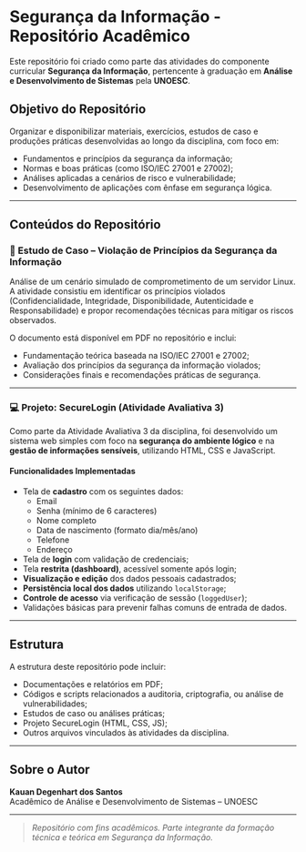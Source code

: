 # Segurança da Informação - Repositório Acadêmico

Este repositório foi criado como parte das atividades do componente curricular **Segurança da Informação**, pertencente à graduação em **Análise e Desenvolvimento de Sistemas** pela **UNOESC**.

## Objetivo do Repositório

Organizar e disponibilizar materiais, exercícios, estudos de caso e produções práticas desenvolvidas ao longo da disciplina, com foco em:

- Fundamentos e princípios da segurança da informação;
- Normas e boas práticas (como ISO/IEC 27001 e 27002);
- Análises aplicadas a cenários de risco e vulnerabilidade;
- Desenvolvimento de aplicações com ênfase em segurança lógica.

---

## Conteúdos do Repositório

### 📄 Estudo de Caso – Violação de Princípios da Segurança da Informação

Análise de um cenário simulado de comprometimento de um servidor Linux. A atividade consistiu em identificar os princípios violados (Confidencialidade, Integridade, Disponibilidade, Autenticidade e Responsabilidade) e propor recomendações técnicas para mitigar os riscos observados.

O documento está disponível em PDF no repositório e inclui:

- Fundamentação teórica baseada na ISO/IEC 27001 e 27002;
- Avaliação dos princípios da segurança da informação violados;
- Considerações finais e recomendações práticas de segurança.

---

### 💻 Projeto: SecureLogin (Atividade Avaliativa 3)

Como parte da Atividade Avaliativa 3 da disciplina, foi desenvolvido um sistema web simples com foco na **segurança do ambiente lógico** e na **gestão de informações sensíveis**, utilizando HTML, CSS e JavaScript.

#### Funcionalidades Implementadas

- Tela de **cadastro** com os seguintes dados:
  - Email
  - Senha (mínimo de 6 caracteres)
  - Nome completo
  - Data de nascimento (formato dia/mês/ano)
  - Telefone
  - Endereço
- Tela de **login** com validação de credenciais;
- Tela **restrita (dashboard)**, acessível somente após login;
- **Visualização e edição** dos dados pessoais cadastrados;
- **Persistência local dos dados** utilizando `localStorage`;
- **Controle de acesso** via verificação de sessão (`loggedUser`);
- Validações básicas para prevenir falhas comuns de entrada de dados.

---

## Estrutura

A estrutura deste repositório pode incluir:

- Documentações e relatórios em PDF;
- Códigos e scripts relacionados a auditoria, criptografia, ou análise de vulnerabilidades;
- Estudos de caso ou análises práticas;
- Projeto SecureLogin (HTML, CSS, JS);
- Outros arquivos vinculados às atividades da disciplina.

---

## Sobre o Autor

**Kauan Degenhart dos Santos**  
Acadêmico de Análise e Desenvolvimento de Sistemas – UNOESC

---

> _Repositório com fins acadêmicos. Parte integrante da formação técnica e teórica em Segurança da Informação._
